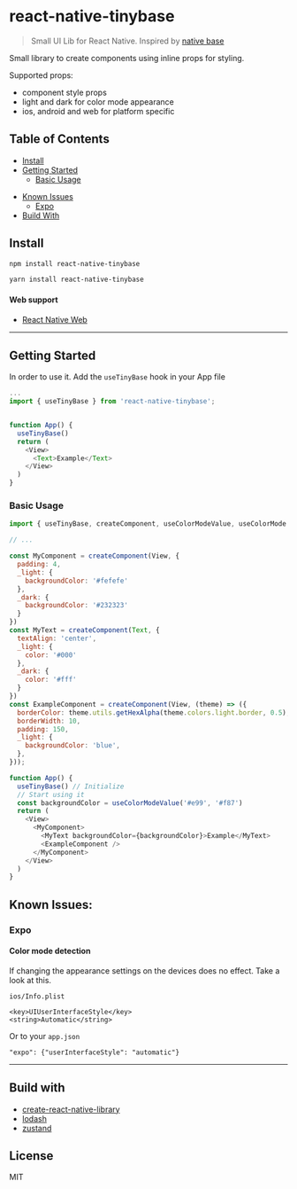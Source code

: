 # react-native-tinybase

> Small UI Lib for React Native. Inspired by [native base](https://nativebase.io/)


Small library to create components using inline props for styling.

Supported props:
- component style props
- light and dark for color mode appearance
- ios, android and web for platform specific


## Table of Contents

- [Install](#install)
- [Getting Started](#getting-started)
    - [Basic Usage](#basic-usage)
<!-- - [Best Practices](#best-practices) -->
- [Known Issues](#known-issues)
    - [Expo](#expo)
- [Build With](#build-with)


## Install

```sh
npm install react-native-tinybase
```
```sh
yarn install react-native-tinybase
```

#### Web support
- [React Native Web](https://necolas.github.io/react-native-web/docs/installation/)


----

## Getting Started

In order to use it. Add the `useTinyBase` hook in your App file

```js
...
import { useTinyBase } from 'react-native-tinybase';


function App() {
  useTinyBase()
  return (
    <View>
      <Text>Example</Text>
    </View>
  )
}
```

### Basic Usage


```js
import { useTinyBase, createComponent, useColorModeValue, useColorMode } from 'react-native-tinybase';

// ...

const MyComponent = createComponent(View, {
  padding: 4,
  _light: {
    backgroundColor: '#fefefe'
  },
  _dark: {
    backgroundColor: '#232323'
  }
})
const MyText = createComponent(Text, {
  textAlign: 'center',
  _light: {
    color: '#000'
  },
  _dark: {
    color: '#fff'
  }
})
const ExampleComponent = createComponent(View, (theme) => ({
  borderColor: theme.utils.getHexAlpha(theme.colors.light.border, 0.5),
  borderWidth: 10,
  padding: 150,
  _light: {
    backgroundColor: 'blue',
  },
}));

function App() {
  useTinyBase() // Initialize 
  // Start using it
  const backgroundColor = useColorModeValue('#e99', '#f87')
  return (
    <View>
      <MyComponent>
        <MyText backgroundColor={backgroundColor}>Example</MyText>
        <ExampleComponent />
      </MyComponent>
    </View>
  )
}
```

## Known Issues:
### Expo

#### Color mode detection
If changing the appearance settings on the devices does no effect. Take a look at this.

`ios/Info.plist`
```
<key>UIUserInterfaceStyle</key>
<string>Automatic</string>
```
Or to your `app.json`
```
"expo": {"userInterfaceStyle": "automatic"}
```

----


## Build with
- [create-react-native-library](https://github.com/callstack/react-native-builder-bob)
- [lodash](https://lodash.com/)
- [zustand](https://zustand-demo.pmnd.rs/)


<!-- ## Contributing

See the [contributing guide](CONTRIBUTING.md) to learn how to contribute to the repository and the development workflow. -->

## License

MIT

